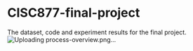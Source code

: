 # CISC877-final-project
The dataset, code and experiment results for the final project.
![Uploading process-overview.png…]()
